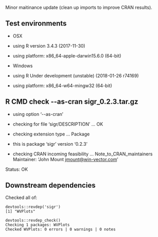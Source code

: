 
Minor maitinance update (clean up imports to improve CRAN results).

## Test environments

   * OSX
   * using R version 3.4.3 (2017-11-30)
   * using platform: x86_64-apple-darwin15.6.0 (64-bit)

   * Windows
   * using R Under development (unstable) (2018-01-26 r74169)
   * using platform: x86_64-w64-mingw32 (64-bit)

## R CMD check --as-cran sigr_0.2.3.tar.gz 

   * using option ‘--as-cran’
   * checking for file ‘sigr/DESCRIPTION’ ... OK
   * checking extension type ... Package
   * this is package ‘sigr’ version ‘0.2.3’


  * checking CRAN incoming feasibility ... Note_to_CRAN_maintainers
  Maintainer: ‘John Mount <jmount@win-vector.com>’

Status: OK

## Downstream dependencies

Checked all of:
  
    devtools::revdep('sigr')
    [1] "WVPlots"

    devtools::revdep_check()
    Checking 1 packages: WVPlots
    Checked WVPlots: 0 errors | 0 warnings | 0 notes
